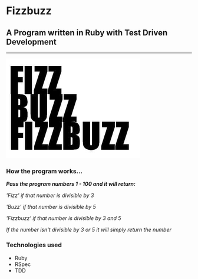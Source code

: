 # Fizzbuzz

## A Program written in Ruby with Test Driven Development

---
<p align="center">

![Alt text](https://github.com/JessicaBarclay/fizzbuzz/blob/master/public/fizzbuzz.jpg "fizzbuzz")

</p>

### How the program works...

**_Pass the program numbers 1 - 100 and it will return:_**

  *'Fizz' if that number is divisible by 3*

  *'Buzz' if that number is divisible by 5*

  *'Fizzbuzz' if that number is divisible by 3 and 5*

  *If the number isn't divisible by 3 or 5 it will simply return the number*

### Technologies used

- Ruby
- RSpec
- TDD
